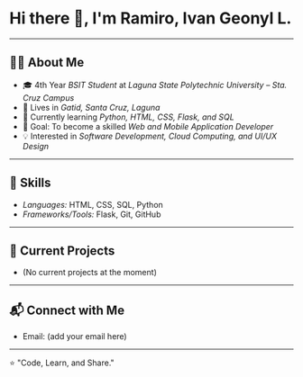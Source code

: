 # Hi there 👋, I'm Ramiro, Ivan Geonyl L.

---

## 🧑‍💻 About Me
- 🎓 4th Year *BSIT Student* at *Laguna State Polytechnic University – Sta. Cruz Campus*  
- 📍 Lives in *Gatid, Santa Cruz, Laguna*  
- 🌱 Currently learning *Python, HTML, CSS, Flask, and SQL*  
- 🎯 Goal: To become a skilled *Web and Mobile Application Developer*  
- 💡 Interested in *Software Development, Cloud Computing, and UI/UX Design*

---

## 🚀 Skills
- *Languages:* HTML, CSS, SQL, Python  
- *Frameworks/Tools:* Flask, Git, GitHub  

---

## 📌 Current Projects
- (No current projects at the moment)  

---

## 📬 Connect with Me
- Email: (add your email here)  

---

⭐ "Code, Learn, and Share."

